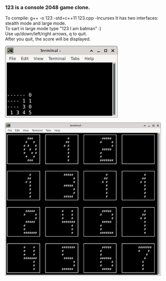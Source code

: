 ### 123 is a console 2048 game clone.  
To compile: g++ -o 123 -std=c++11 123.cpp -lncurses
It has two interfaces: stealth mode and large mode.  
To sart in large mode type "123 I am batman" :)  
Use up/down/left/right arrows, q to quit.  
After you quit, the score will be displayed.  

![stealth](123stealth.png)  

![screenshot](123screen.png)  

